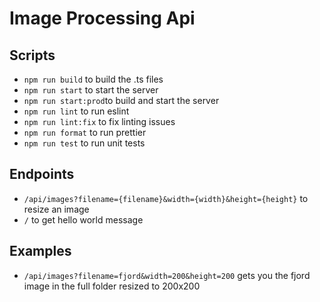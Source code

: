 # Image Processing Api

## Scripts
- ``` npm run build ``` to build the .ts files
- ``` npm run start ``` to start the server
- ``` npm run start:prod ```to build and start the server
- ``` npm run lint ``` to run eslint
- ``` npm run lint:fix ``` to fix linting issues
- ``` npm run format ``` to run prettier
- ``` npm run test ``` to run unit tests

## Endpoints
- ``` /api/images?filename={filename}&width={width}&height={height} ``` to resize an image
- ``` / ``` to get hello world message

## Examples
- ``` /api/images?filename=fjord&width=200&height=200 ``` gets you the fjord image in the full folder resized to 200x200

